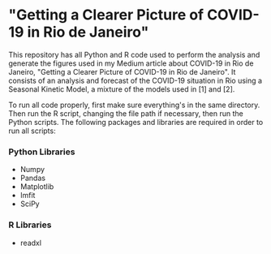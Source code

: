 # "Getting a Clearer Picture of COVID-19 in Rio de Janeiro"
This repository has all Python and R code used to perform the analysis and generate the figures used in my Medium article about COVID-19 in Rio de Janeiro, "Getting a Clearer Picture of COVID-19 in Rio de Janeiro". It consists of an analysis and forecast of the COVID-19 situation in Rio using a Seasonal Kinetic Model, a mixture of the models used in [1] and [2]. 

To run all code properly, first make sure everything's in the same directory. Then run the R script, changing the file path if necessary, then run the Python scripts. The following packages and libraries are required in order to run all scripts:
### Python Libraries
  * Numpy
  * Pandas
  * Matplotlib
  * lmfit
  * SciPy
### R Libraries
  * readxl

